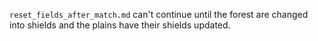 `reset_fields_after_match.md` can't continue until the forest are changed into shields and the plains have their shields updated.
